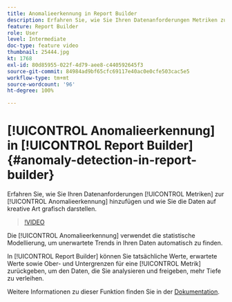 ```yaml
---
title: Anomalieerkennung in Report Builder
description: Erfahren Sie, wie Sie Ihren Datenanforderungen Metriken zur Anomalieerkennung hinzufügen und wie Sie die Daten auf kreative Art grafisch darstellen.
feature: Report Builder
role: User
level: Intermediate
doc-type: feature video
thumbnail: 25444.jpg
kt: 1768
exl-id: 80d85955-022f-4d79-aee8-c440592645f3
source-git-commit: 84984ad9bf65cfc69117e40ac0e0cfe503cac5e5
workflow-type: tm+mt
source-wordcount: '96'
ht-degree: 100%

---
```


# [!UICONTROL Anomalieerkennung] in [!UICONTROL Report Builder] {#anomaly-detection-in-report-builder}

Erfahren Sie, wie Sie Ihren Datenanforderungen [!UICONTROL Metriken] zur [!UICONTROL Anomalieerkennung] hinzufügen und wie Sie die Daten auf kreative Art grafisch darstellen.

>[!VIDEO](https://video.tv.adobe.com/v/38356/?quality=12&learn=on&captions=ger)

Die [!UICONTROL Anomalieerkennung] verwendet die statistische Modellierung, um unerwartete Trends in Ihren Daten automatisch zu finden.

In [!UICONTROL Report Builder] können Sie tatsächliche Werte, erwartete Werte sowie Ober- und Untergrenzen für eine [!UICONTROL Metrik] zurückgeben, um den Daten, die Sie analysieren und freigeben, mehr Tiefe zu verleihen.

Weitere Informationen zu dieser Funktion finden Sie in der [Dokumentation](https://experienceleague.adobe.com/docs/analytics/analyze/analysis-workspace/virtual-analyst/anomaly-detection/statistics-anomaly-detection.html?lang=de).
